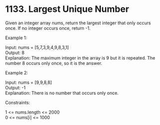 # 1133. Largest Unique Number

Given an integer array nums, return the largest integer that only occurs once. If no integer occurs once, return -1.



Example 1:

Input: nums = [5,7,3,9,4,9,8,3,1]  
Output: 8  
Explanation: The maximum integer in the array is 9 but it is repeated. The number 8 occurs only once, so it is the answer.  


Example 2:

Input: nums = [9,9,8,8]  
Output: -1  
Explanation: There is no number that occurs only once.  


Constraints:

1 <= nums.length <= 2000  
0 <= nums[i] <= 1000  